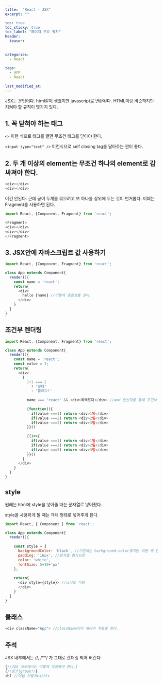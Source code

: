 ```yaml
---
title:  "React - JSX"
excerpt: ""

toc: true
toc_sticky: true
toc_label: "페이지 주요 목차"
header:
  teaser: 
  
  
categories:
  - React
  
tags:
  - 공부
  - React
  
last_modified_at: 
---
```


JSX는 문법이다. html같이 생겼지만 javascript로 변환된다. HTML이랑 비슷하지만 지켜야 할 규칙이 몇가지 있다.

## 1. 꼭 닫혀야 하는 태그

`<>` 이런 식으로 태그를 열면 무조건 태그를 닫아야 한다.

`<input type="text" />` 이런식으로 self closing tag를 달아주는 편이 좋다.

## 2. 두 개 이상의 element는 무조건 하나의 element로 감싸져야 한다.

```js
<div></div>
<div></div>
```

이건 안된다. 근데 굳이 두개를 묶으려고 또 하나를 상위에 두는 것이 번거롭다. 이떄는 Fragment를 사용하면 된다.

```js
import React, {Component, Fragment} from 'react';

<Fragment>
<div></div>
<div></div>
</Fragment>
```

## 3. JSX안에 자바스크립트 값 사용하기

```js
import React, {Component, Fragment} from 'react';

class App extends Component{
  render(){
    const name = 'react';
    return{
      <div>
        hello {name} //이렇게 중괄호를 쓴다.
      </div>
    }
  }
}
```

## 조건부 렌더링

```js
import React, {Component, Fragment} from 'react';

class App extends Component{
  render(){
    const name = 'react';
    const value = 1;
    return{
      <div>
        {
          1+1 === 2
            ? '맞다'
            : '틀리다!'
            
          name === 'react' && <div>리액트다</div> //and 연산자를 통해 조건부 렌더링을 할 수 있다.
          
          {function(){
            if(value ===1) return <div>1임</div>
            if(value ===2) return <div>2임</div>
            if(value ===3) return <div>3임</div>
          }}()
          
          {()=>{
            if(value ===1) return <div>1임</div>
            if(value ===2) return <div>2임</div>
            if(value ===3) return <div>3임</div>
          }}()
        }
      </div>
    }
  }
}
```


## style

원래는 html에 style을 넣어줄 때는 문자열로 넣어줬다.

style을 사용하게 될 때는 객체 형태로 넣어주게 된다.

```js
import React, { Component } from 'react';

class App extends Component{
  render(){
  
    const style = {
      backgroundColor: 'black', //기존에는 background-color였지만 이젠 새 단어마다 대문자.
      padding: '16px', //문자열 형식으로
      color: 'white',
      fontSize: 5+10+'px'
    };
    
    return{
      <div style={style}> //스타일 적용
      </div>
    }
  }
}
```

## 클래스

```js
<div className="App"> //className이라 해야지 작동을 한다.
```


## 주석

JSX 내부에서는 //, /**/ 가 그대로 렌더링 되어 버린다.

```js
{//JSX 내부에서는 이렇게 작성해야 한다.}
{/*dlfjgrpsk*/}
<h1 //아님 이렇게></h1>
```

